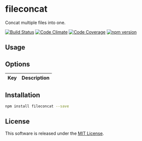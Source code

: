 fileconcat
==========

Concat multiple files into one.

<!-- Badge start -->

[![Build Status][my_travis_badge_url]][my_travis_url]
[![Code Climate][my_codeclimate_badge_url]][my_codeclimate_url]
[![Code Coverage][my_codeclimate_coverage_badge_url]][my_codeclimate_url]
[![npm version][my_npm_budge_url]][my_npm_url]

Usage
-----

Options
-------

| Key | Description |
| --- | ----------- | 

Installation
-----

```bash
npm install fileconcat --save
```


License
-------
This software is released under the [MIT License][my_license_url].



<!-- Links start -->

[nodejs_url]: http://nodejs.org/
[npm_url]: https://www.npmjs.com/
[nvm_url]: https://github.com/creationix/nvm
[bitdeli_url]: https://bitdeli.com/free
[my_bitdeli_badge_url]: https://d2weczhvl823v0.cloudfront.net/okunishinishi/node-fileconcat/trend.png
[my_repo_url]: https://github.com/okunishinishi/node-fileconcat
[my_travis_url]: http://travis-ci.org/okunishinishi/node-fileconcat
[my_travis_badge_url]: http://img.shields.io/travis/okunishinishi/node-fileconcat.svg?style=flat
[my_license_url]: https://github.com/okunishinishi/node-fileconcat/blob/master/LICENSE
[my_codeclimate_url]: http://codeclimate.com/github/okunishinishi/node-fileconcat
[my_codeclimate_badge_url]: http://img.shields.io/codeclimate/github/okunishinishi/node-fileconcat.svg?style=flat
[my_codeclimate_coverage_badge_url]: http://img.shields.io/codeclimate/coverage/github/okunishinishi/node-fileconcat.svg?style=flat
[my_apiguide_url]: http://okunishinishi.github.io/node-fileconcat/apiguide
[my_lib_apiguide_url]: http://okunishinishi.github.io/node-fileconcat/apiguide/module-fileconcat_lib.html
[my_coverage_url]: http://okunishinishi.github.io/node-fileconcat/coverage/lcov-report
[my_coverage_report_url]: http://okunishinishi.github.io/node-fileconcat/coverage/lcov-report/
[my_gratipay_url]: https://gratipay.com/okunishinishi/
[my_gratipay_budge_url]: http://img.shields.io/gratipay/okunishinishi.svg?style=flat
[my_npm_url]: http://www.npmjs.org/package/fileconcat
[my_npm_budge_url]: http://img.shields.io/npm/v/fileconcat.svg?style=flat
[my_tag_url]: http://github.com/okunishinishi/node-fileconcat/releases/tag/
[my_tag_badge_url]: http://img.shields.io/github/tag/okunishinishi/node-fileconcat.svg?style=flat